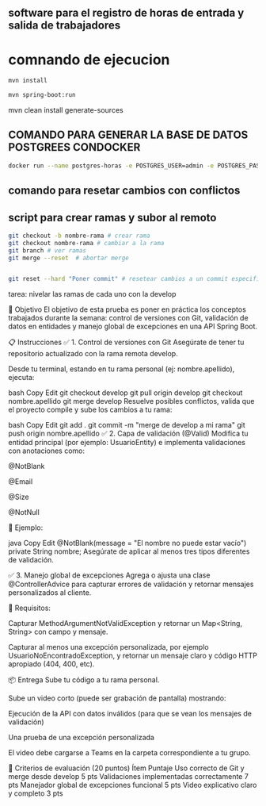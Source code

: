 ## software para el registro de horas de entrada y salida de trabajadores

# comnando de ejecucion

```sh
mvn install

mvn spring-boot:run 


```





mvn clean install generate-sources

## COMANDO PARA GENERAR LA BASE DE DATOS POSTGREES CONDOCKER
```sh
docker run --name postgres-horas -e POSTGRES_USER=admin -e POSTGRES_PASSWORD=admin123 -e POSTGRES_DB=empresa -p 5432:5432 postgres
```
## comando para resetar cambios con conflictos



## script para crear ramas y subor al remoto
```sh
git checkout -b nombre-rama # crear rama
git checkout nombre-rama # cambiar a la rama
git branch # ver ramas
git merge --reset  # abortar merge


git reset --hard "Poner commit" # resetear cambios a un commit especifico

```

tarea: nivelar las ramas de cada uno con la develop




🎯 Objetivo
El objetivo de esta prueba es poner en práctica los conceptos trabajados durante la semana: control de versiones con Git, validación de datos en entidades y manejo global de excepciones en una API Spring Boot.

📋 Instrucciones
✅ 1. Control de versiones con Git
Asegúrate de tener tu repositorio actualizado con la rama remota develop.

Desde tu terminal, estando en tu rama personal (ej: nombre.apellido), ejecuta:

bash
Copy
Edit
git checkout develop
git pull origin develop
git checkout nombre.apellido
git merge develop
Resuelve posibles conflictos, valida que el proyecto compile y sube los cambios a tu rama:

bash
Copy
Edit
git add .
git commit -m "merge de develop a mi rama"
git push origin nombre.apellido
✅ 2. Capa de validación (@Valid)
Modifica tu entidad principal (por ejemplo: UsuarioEntity) e implementa validaciones con anotaciones como:

@NotBlank

@Email

@Size

@NotNull

📌 Ejemplo:

java
Copy
Edit
@NotBlank(message = "El nombre no puede estar vacío")
private String nombre;
Asegúrate de aplicar al menos tres tipos diferentes de validación.

✅ 3. Manejo global de excepciones
Agrega o ajusta una clase @ControllerAdvice para capturar errores de validación y retornar mensajes personalizados al cliente.

📌 Requisitos:

Capturar MethodArgumentNotValidException y retornar un Map<String, String> con campo y mensaje.

Capturar al menos una excepción personalizada, por ejemplo UsuarioNoEncontradoException, y retornar un mensaje claro y código HTTP apropiado (404, 400, etc).

📦 Entrega
Sube tu código a tu rama personal.

Sube un video corto (puede ser grabación de pantalla) mostrando:

Ejecución de la API con datos inválidos (para que se vean los mensajes de validación)

Una prueba de una excepción personalizada

El video debe cargarse a Teams en la carpeta correspondiente a tu grupo.

🏁 Criterios de evaluación (20 puntos)
Ítem	Puntaje
Uso correcto de Git y merge desde develop	5 pts
Validaciones implementadas correctamente	7 pts
Manejador global de excepciones funcional	5 pts
Video explicativo claro y completo	3 pts